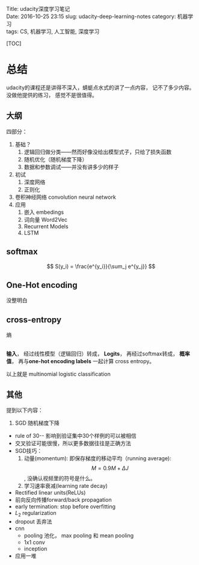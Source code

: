Title: udacity深度学习笔记   
Date: 2016-10-25 23:15
slug: udacity-deep-learning-notes
category: 机器学习   
tags: CS, 机器学习, 人工智能, 深度学习  

[TOC]

# 总结

udacity的课程还是讲得不深入，蜻蜓点水式的讲了一点内容， 记不了多少内容。 没做他提供的练习， 感觉不是很值得。

## 大纲

四部分：

1. 基础？   
    1. 逻辑回归做分类——然而好像没给出模型式子，只给了损失函数
    2. 随机优化（随机梯度下降）
    3. 数据和参数调试——并没有讲多少的样子
2. 初试   
    1. 深度网络
    2. 正则化
3. 卷积神经网络 convolution neural network
4. 应用   
    1. 嵌入 embedings
    2. 词向量 Word2Vec
    3. Recurrent Models
    4. LSTM

## softmax

$$
S(y_i) = \frac{e^{y_i}}{\sum_j e^{y_j}}
$$

## One-Hot encoding

没整明白

## cross-entropy

熵

## 

**输入**， 经过线性模型（逻辑回归）转成， **Logits**， 再经过softmax转成， **概率值**， 再与**one-hot encoding labels** 一起计算 cross entropy。

以上就是 multinomial logistic classification

## 其他

提到以下内容：

1. SGD 随机梯度下降
-  rule of 30-- 影响到验证集中30个样例的可以被相信
-  交叉验证可能很慢，所以更多数据往往是正确方法
-  SGD技巧：       
    1. 动量(momentum): 即保存梯度的移动平均（running average): $$ M = 0.9M + \Delta J$$, 没确认视频里的符号是什么。
    2. 学习速率衰减(learning rate decay)
-  Rectified linear units(ReLUs)
-  前向反向传播forward/back propagation
-  early termination: stop before overfitting
-  $L_2$ regularization
-  dropout 丢弃法
-  cnn    
    - pooling 池化， max pooling 和 mean pooling
    - 1x1 conv
    - inception
- 应用一堆 

